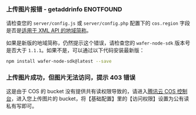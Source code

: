 ### 上传图片报错 - getaddrinfo ENOTFOUND

请检查您的 `server/config.js` 或 `server/config.php` 配置下的 `cos.region` 字段是否是[适用于 XML API 的地域简称](https://cloud.tencent.com/document/product/436/6224)。

如果是新版的地域简称，仍然提示这个错误，请检查您的 `wafer-node-sdk` 版本号是否大于 `1.1.1`。如果不是，可以通过以下代码安装最新版：

```bash
npm install wafer-node-sdk@latest --save
```

### 上传图片成功，但图片无法访问，提示 403 错误

这是由于 COS 的 bucket 没有提供共有读权限导致的，请进入[腾讯云 COS 控制台](https://console.cloud.tencent.com/cos)，进入您上传图片的 bucket，将【基础配置】里的【访问权限】设置为公有读私有写即可。
